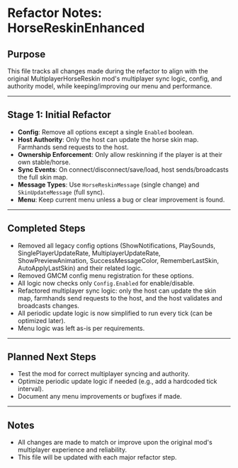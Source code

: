 # Refactor Notes: HorseReskinEnhanced

## Purpose
This file tracks all changes made during the refactor to align with the original MultiplayerHorseReskin mod's multiplayer sync logic, config, and authority model, while keeping/improving our menu and performance.

---

## Stage 1: Initial Refactor
- **Config**: Remove all options except a single `Enabled` boolean.
- **Host Authority**: Only the host can update the horse skin map. Farmhands send requests to the host.
- **Ownership Enforcement**: Only allow reskinning if the player is at their own stable/horse.
- **Sync Events**: On connect/disconnect/save/load, host sends/broadcasts the full skin map.
- **Message Types**: Use `HorseReskinMessage` (single change) and `SkinUpdateMessage` (full sync).
- **Menu**: Keep current menu unless a bug or clear improvement is found.

---

## Completed Steps
- Removed all legacy config options (ShowNotifications, PlaySounds, SinglePlayerUpdateRate, MultiplayerUpdateRate, ShowPreviewAnimation, SuccessMessageColor, RememberLastSkin, AutoApplyLastSkin) and their related logic.
- Removed GMCM config menu registration for these options.
- All logic now checks only `Config.Enabled` for enable/disable.
- Refactored multiplayer sync logic: only the host can update the skin map, farmhands send requests to the host, and the host validates and broadcasts changes.
- All periodic update logic is now simplified to run every tick (can be optimized later).
- Menu logic was left as-is per requirements.

---

## Planned Next Steps
- Test the mod for correct multiplayer syncing and authority.
- Optimize periodic update logic if needed (e.g., add a hardcoded tick interval).
- Document any menu improvements or bugfixes if made.

---

## Notes
- All changes are made to match or improve upon the original mod's multiplayer experience and reliability.
- This file will be updated with each major refactor step. 